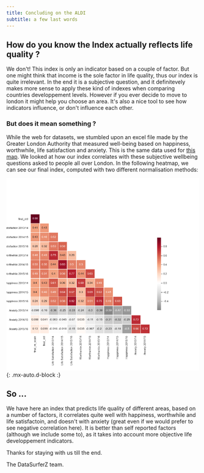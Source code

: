 ```yaml
---
title: Concluding on the ALDI 
subtitle: a few last words 
---
```


## How do you know the Index actually reflects life quality ?

We don't! This index is only an indicator based on a couple of factor. But one might think that income is the sole factor in life quality, thus  our index is quite irrelevant. In the end it is a subjective question, and it definitevely makes more sense to apply these kind of indexes when comparing countries developpement levels. However if you ever decide to move to london it might help you choose an area. It's also a nice tool to see how indicators influence, or don't influence each other.    

### But does it mean something ? 

While  the web for datasets, we stumbled upon an excel file made by the Greater London Authority that measured well-being based on happiness, worthwhile, life satisfaction and anxiety. This is the same data used for [this map](https://www.timeout.com/london/blog/this-map-shows-londons-happiest-and-saddest-boroughs-100516). We looked at how our index correlates with these subjective wellbeing questions asked to people all over London. In the following heatmap, we can see our final index, computed with two different normalisation methods:

![ward map](./assets/img/ALDI_validation.png){: .mx-auto.d-block :}


## So ... 

We have here an index that predicts life quality of different areas, based on a number of factors, it correlates quite well with happiness, worthwhile and life satisfactoin, and doesn't with anxiety (great even if we would prefer to see negative correlation here). It is better than self reported factors (although we include some to), as it takes into account more objective life developpement indicators. 

Thanks for staying with us till the end.

The DataSurferZ team.
